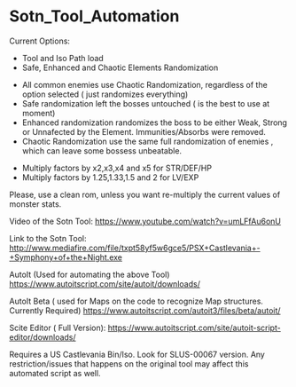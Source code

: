 # Sotn_Tool_Automation

Current Options:
- Tool and Iso Path load
- Safe, Enhanced and Chaotic Elements Randomization
 * All common enemies use Chaotic Randomization, regardless of the option selected ( just randomizes everything)
 * Safe randomization left the bosses untouched ( is the best to use at moment)
 * Enhanced randomization randomizes the boss to be either Weak, Strong or Unnafected by the Element. Immunities/Absorbs were removed.
 * Chaotic Randomization use the same full randomization of enemies , which can leave some bossess unbeatable.
- Multiply factors by x2,x3,x4 and x5 for STR/DEF/HP 
- Multiply factors by 1.25,1.33,1.5 and 2 for LV/EXP

Please, use a clean rom, unless you want re-multiply the current values of monster stats.


Video of the Sotn Tool:
https://www.youtube.com/watch?v=umLFfAu6onU

Link to the Sotn Tool:
http://www.mediafire.com/file/txpt58yf5w6gce5/PSX+Castlevania+-+Symphony+of+the+Night.exe

AutoIt (Used for automating the above Tool)
https://www.autoitscript.com/site/autoit/downloads/

AutoIt Beta ( used for Maps on the code to recognize Map structures. Currently Required)
https://www.autoitscript.com/autoit3/files/beta/autoit/

Scite Editor ( Full Version):
https://www.autoitscript.com/site/autoit-script-editor/downloads/

Requires a US Castlevania Bin/Iso. Look for SLUS-00067 version. Any restriction/issues that happens on the original tool may affect this automated script as well.

